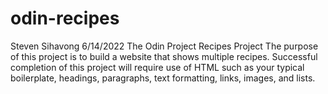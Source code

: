 # odin-recipes
Steven Sihavong
6/14/2022
The Odin Project Recipes Project
The purpose of this project is to build a website that shows multiple recipes. Successful completion of this project will require use of HTML such as your typical boilerplate, headings, paragraphs, text formatting, links, images, and lists.